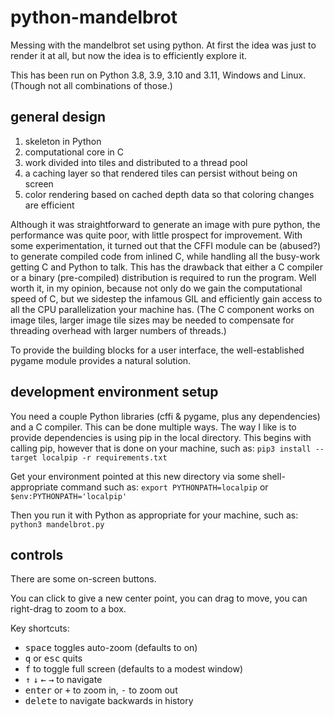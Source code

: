 # python-mandelbrot
Messing with the mandelbrot set using python.  At first the idea was just to render it at all, but now the idea is to efficiently explore it.

This has been run on Python 3.8, 3.9, 3.10 and 3.11, Windows and Linux.  (Though not all combinations of those.)

## general design

1. skeleton in Python
2. computational core in C
3. work divided into tiles and distributed to a thread pool
4. a caching layer so that rendered tiles can persist without being on screen
5. color rendering based on cached depth data so that coloring changes are efficient

Although it was straightforward to generate an image with pure python, the performance was quite poor, with little prospect for improvement.  With some experimentation, it turned out that the CFFI module can be (abused?) to generate compiled code from inlined C, while handling all the busy-work getting C and Python to talk.  This has the drawback that either a C compiler or a binary (pre-compiled) distribution is required to run the program.  Well worth it, in my opinion, because not only do we gain the computational speed of C, but we sidestep the infamous GIL and efficiently gain access to all the CPU parallelization your machine has.  (The C component works on image tiles, larger image tile sizes may be needed to compensate for threading overhead with larger numbers of threads.)

To provide the building blocks for a user interface, the well-established pygame module provides a natural solution.

## development environment setup

You need a couple Python libraries (cffi & pygame, plus any dependencies) and a C compiler.  This can be done multiple ways.  The way I like is to provide dependencies is using pip in the local directory.  This begins with calling pip, however that is done on your machine, such as: `pip3 install --target localpip -r requirements.txt`

Get your environment pointed at this new directory via some shell-appropriate command such as: `export PYTHONPATH=localpip` or `$env:PYTHONPATH='localpip'`

Then you run it with Python as appropriate for your machine, such as: `python3 mandelbrot.py`

## controls

There are some on-screen buttons.

You can click to give a new center point, you can drag to move, you can right-drag to zoom to a box.

Key shortcuts:
* <kbd>space</kbd> toggles auto-zoom (defaults to on)
* <kbd>q</kbd> or <kbd>esc</kbd> quits
* <kbd>f</kbd> to toggle full screen (defaults to a modest window)
* <kbd>↑</kbd> <kbd>↓</kbd> <kbd>←</kbd> <kbd>→</kbd> to navigate
* <kbd>enter</kbd> or <kbd>+</kbd> to zoom in, <kbd>-</kbd> to zoom out
* <kbd>delete</kbd> to navigate backwards in history